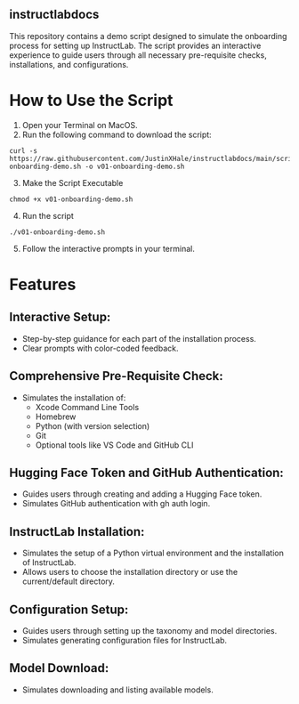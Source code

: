 ## instructlabdocs

This repository contains a demo script designed to simulate the onboarding process for setting up InstructLab. The script provides an interactive experience to guide users through all necessary pre-requisite checks, installations, and configurations.

# How to Use the Script
1. Open your Terminal on MacOS.
2. Run the following command to download the script:
```
curl -s https://raw.githubusercontent.com/JustinXHale/instructlabdocs/main/scripts/onboarding/v01-onboarding-demo.sh -o v01-onboarding-demo.sh
```
3. Make the Script Executable
```
chmod +x v01-onboarding-demo.sh
```
4. Run the script
```
./v01-onboarding-demo.sh
```
5. Follow the interactive prompts in your terminal.

# Features
## Interactive Setup:
- Step-by-step guidance for each part of the installation process.
- Clear prompts with color-coded feedback.

## Comprehensive Pre-Requisite Check:
- Simulates the installation of:
    - Xcode Command Line Tools
    - Homebrew
    - Python (with version selection)
    - Git
    - Optional tools like VS Code and GitHub CLI

## Hugging Face Token and GitHub Authentication:
- Guides users through creating and adding a Hugging Face token.
- Simulates GitHub authentication with gh auth login.

## InstructLab Installation:
- Simulates the setup of a Python virtual environment and the installation of InstructLab.
- Allows users to choose the installation directory or use the current/default directory.

## Configuration Setup:
- Guides users through setting up the taxonomy and model directories.
- Simulates generating configuration files for InstructLab.

## Model Download:
- Simulates downloading and listing available models.
